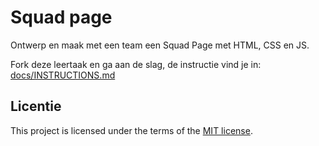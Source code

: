 
# Squad page

Ontwerp en maak met een team een Squad Page met HTML, CSS en JS.

Fork deze leertaak en ga aan de slag, de instructie vind je in: [docs/INSTRUCTIONS.md](https://github.com/fdnd-task/your-tribe-squad-page/blob/main/docs/INSTRUCTIONS.md)

## Licentie

This project is licensed under the terms of the [MIT license](./LICENSE).
